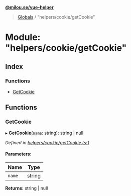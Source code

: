 **[@milou.se/vue-helper](../README.md)**

> [Globals](../globals.md) / "helpers/cookie/getCookie"

# Module: "helpers/cookie/getCookie"

## Index

### Functions

* [GetCookie](_helpers_cookie_getcookie_.md#getcookie)

## Functions

### GetCookie

▸ **GetCookie**(`name`: string): string \| null

*Defined in [helpers/cookie/getCookie.ts:1](https://github.com/milou-se/milou-vue-helper/blob/41b4934/src/helpers/cookie/getCookie.ts#L1)*

#### Parameters:

Name | Type |
------ | ------ |
`name` | string |

**Returns:** string \| null
